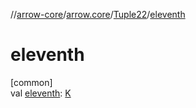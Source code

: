 //[arrow-core](../../../index.md)/[arrow.core](../index.md)/[Tuple22](index.md)/[eleventh](eleventh.md)

# eleventh

[common]\
val [eleventh](eleventh.md): [K](index.md)
